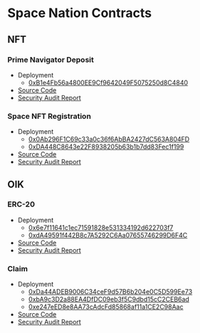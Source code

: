 # Space Nation Contracts

## NFT

### Prime Navigator Deposit
- Deployment
  - [0xB1e4Fb56a4800EE9Cf9642049F5075250d8C4840](https://etherscan.io/address/0xb1e4fb56a4800ee9cf9642049f5075250d8c4840)
- [Source Code](https://raw.githubusercontent.com/SpaceNationOL/contracts/main/contracts/prime-navigator/AuctionNFT.sol)
- [Security Audit Report](https://raw.githubusercontent.com/SpaceNationOL/contracts/main/audits/prime-navigator/REP-final-20240325T135912Z.pdf)

### Space NFT Registration
- Deployment
  - [0x0Ab296F1C69c33a0c36f6AbBA2427dC563A804FD](https://etherscan.io/address/0x0Ab296F1C69c33a0c36f6AbBA2427dC563A804FD)
  - [0xDA448C8643e22F8938205b63b1b7dd83Fec1f199](https://explorer.immutable.com/address/0xDA448C8643e22F8938205b63b1b7dd83Fec1f199)
- [Source Code](https://raw.githubusercontent.com/SpaceNationOL/contracts/main/contracts/stake/SpaceNFTRegistry.sol)
- [Security Audit Report](https://raw.githubusercontent.com/SpaceNationOL/contracts/main/audits/stake/REP-final-20240705T171536Z.pdf)

## OIK

### ERC-20
  - Deployment
    - [0x6e7f11641c1ec71591828e531334192d622703f7](https://etherscan.io/token/0x6e7f11641c1ec71591828e531334192d622703f7)
    - [0xdA49591f442B8c7A5292C6Aa07655746299D6F4C](https://explorer.immutable.com/token/0xdA49591f442B8c7A5292C6Aa07655746299D6F4C)
  - [Source Code](https://raw.githubusercontent.com/SpaceNationOL/contracts/main/contracts/oik/token/oik.sol)
  - [Security Audit Report](https://certificate.quantstamp.com/full/space-nation/5d822db3-b54a-4c1e-9eff-0e0b685e8e4f/index.html)

### Claim
  - Deployment
    - [0xDa44ADEB9006C34ceF9d57B6b204e0C5D599Ee73](https://etherscan.io/address/0xDa44ADEB9006C34ceF9d57B6b204e0C5D599Ee73)
    - [0xbA9c3D2a88EA4DfDC09eb3f5C9dbd15cC2CEB6ad](https://etherscan.io/address/0xbA9c3D2a88EA4DfDC09eb3f5C9dbd15cC2CEB6ad)
    - [0xe247eED8e8AA73cAdcFd85868af11a1CE2C98Aac](https://explorer.immutable.com/address/0xe247eED8e8AA73cAdcFd85868af11a1CE2C98Aac)
  - [Source Code](https://raw.githubusercontent.com/SpaceNationOL/contracts/main/contracts/oik/claim/claimtoken.sol)
  - [Security Audit Report](https://certificate.quantstamp.com/full/space-nation/5d822db3-b54a-4c1e-9eff-0e0b685e8e4f/index.html)